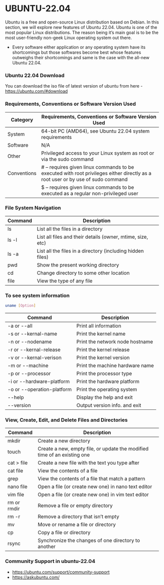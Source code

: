 # UBUNTU-22.04

Ubuntu is a free and open-source Linux distribution based on Debian. In this section, we will explore new features of Ubuntu 22.04.
Ubuntu is one of the most popular Linux distributions. The reason being it’s main goal is to be the most user-friendly non-geek Linux operating system out there.
- Every software either application or any operating system have its shortcomings but those softwares become best whose features outweighs their shortcomings and same is the case with the all-new Ubuntu 22.04.

### Ubuntu 22.04 Download
You can download the iso file of latest version of ubuntu from here - https://ubuntu.com/#download

### Requirements, Conventions or Software Version Used

| Category  | Requirements, Conventions or Software Version Used     |
| ------------- | ------------- | 
| System       | 64-bit PC (AMD64), see Ubuntu 22.04 system requirements        | 
| Software          | N/A        | 
| Other	    |     Privileged access to your Linux system as root or via the sudo command |
| Conventions |     # – requires given linux commands to be executed with root privileges either directly as a root user or by use of sudo command
|             | $ – requires given linux commands to be executed as a regular non-privileged user |

###  File System Navigation

| Command     | Description      | 
| ------------- | ------------- | 
| ls| 	List all the files in a directory |
| ls -l |	List all files and their details (owner, mtime, size, etc) |
| ls -a |	List all the files in a directory (including hidden files)
| pwd	| Show the present working directory |
| cd |	Change directory to some other location |
| file |	View the type of any file |

### To see system information
```sh
uname [Option]

```
| Command     | Description      | 
| ------------- | ------------- | 
| -a or --all | Print all information |
| -s or --kernal-name | Print the kernel name |
| -n or --nodename | Print the network node hostname |
| -r or --kernal-release | Print the kernel release |
| -v or --kernal-verison | Print the kernel version |
| -m or --machine | Print the machine hardware name |
| -p or --processor | Print the processor type |
| -i or --hardware-platform | Print the hardware platform |
| -o or --operation-platform | Print the operating system |
| --help | Display the help and exit |
| --version | Output version info. and exit|


### View, Create, Edit, and Delete Files and Directories
| Command     | Description      | 
| ------------- | ------------- | 
| mkdir| Create a new directory |
|touch|	Create a new, empty file, or update the modified time of an existing one |
|cat > file	| Create a new file with the text you type after |
|cat file|	View the contents of a file |
|grep|	View the contents of a file that match a pattern |
|nano file|	Open a file (or create new one) in nano text editor |
|vim file|	Open a file (or create new one) in vim text editor |
|rm or rmdir|	Remove a file or empty directory |
|rm -r|	Remove a directory that isn’t empty |
|mv	|Move or rename a file or directory |
|cp	|Copy a file or directory |
|rsync|	Synchronize the changes of one directory to another |


### Community Support in ubuntu-22.04

* https://ubuntu.com/support/community-support
* https://askubuntu.com/
